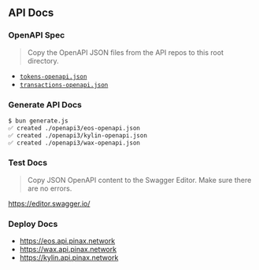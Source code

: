 ## API Docs

### OpenAPI Spec

> Copy the OpenAPI JSON files from the API repos to this root directory.

- [`tokens-openapi.json`](https://github.com/pinax-network/antelope-token-api/blob/main/static/%40typespec/openapi3/openapi.json)
- [`transactions-openapi.json`](https://github.com/pinax-network/antelope-transactions-api/blob/main/static/%40typespec/openapi3/openapi.json)

### Generate API Docs

```bash
$ bun generate.js
✅ created ./openapi3/eos-openapi.json
✅ created ./openapi3/kylin-openapi.json
✅ created ./openapi3/wax-openapi.json
```

### Test Docs

> Copy JSON OpenAPI content to the Swagger Editor.
> Make sure there are no errors.

<https://editor.swagger.io/>

### Deploy Docs

- <https://eos.api.pinax.network>
- <https://wax.api.pinax.network>
- <https://kylin.api.pinax.network>
